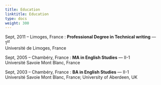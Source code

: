 ```yaml
---
title: Education
linktitle: Education
type: docs
weight: 300
---
```



Sept, 2011 – Limoges, France
:   **Professional Degree in Technical writing** — 1<sup>st</sup>  
Université de Limoges, France  

 
Sept, 2005 – Chambéry, France
:   **MA in English Studies** — II-1  
Université Savoie Mont Blanc, France

Sept, 2003 – Chambéry, France
:   **BA in English Studies** — II-1   
Université Savoie Mont Blanc, France; University of Aberdeen, UK